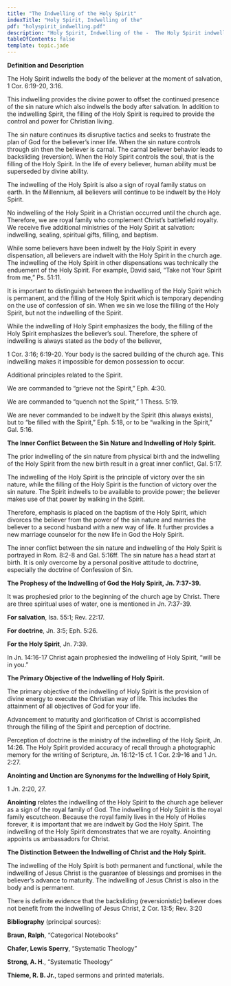 ```yaml
---
title: "The Indwelling of the Holy Spirit"
indexTitle: "Holy Spirit, Indwelling of the"
pdf: "holyspirit_indwelling.pdf"
description: "Holy Spirit, Indwelling of the -  The Holy Spirit indwells the body of the believer at the moment of salvation, 1 Cor 6:19-20, 3:16."
tableOfContents: false
template: topic.jade
---
```


**Definition and Description**

The Holy Spirit indwells the body of the believer at the moment of
salvation, 1 Cor. 6:19-20, 3:16.

This indwelling provides the divine power to offset the continued
presence of the sin nature which also indwells the body after salvation.
In addition to the indwelling Spirit, the filling of the Holy Spirit is
required to provide the control and power for Christian living.

The sin nature continues its disruptive tactics and seeks to frustrate
the plan of God for the believer’s inner life. When the sin nature
controls through sin then the believer is carnal. The carnal believer
behavior leads to backsliding (reversion). When the Holy Spirit controls
the soul, that is the filling of the Holy Spirit. In the life of every
believer, human ability must be superseded by divine ability.

The indwelling of the Holy Spirit is also a sign of royal family status
on earth. In the Millennium, all believers will continue to be indwelt
by the Holy Spirit.

No indwelling of the Holy Spirit in a Christian occurred until the
church age. Therefore, we are royal family who complement Christ’s
battlefield royalty. We receive five additional ministries of the Holy
Spirit at salvation: indwelling, sealing, spiritual gifts, filling, and
baptism.

While some believers have been indwelt by the Holy Spirit in every
dispensation, all believers are indwelt with the Holy Spirit in the
church age. The indwelling of the Holy Spirit in other dispensations was
technically the enduement of the Holy Spirit. For example, David said,
“Take not Your Spirit from me,” Ps. 51:11.

It is important to distinguish between the indwelling of the Holy Spirit
which is permanent, and the filling of the Holy Spirit which is
temporary depending on the use of confession of sin. When we sin we lose
the filling of the Holy Spirit, but not the indwelling of the Spirit.

While the indwelling of Holy Spirit emphasizes the body, the filling of
the Holy Spirit emphasizes the believer’s soul. Therefore, the sphere of
indwelling is always stated as the body of the believer,

1 Cor. 3:16; 6:19-20. Your body is the sacred building of the church
age. This indwelling makes it impossible for demon possession to occur.

Additional principles related to the Spirit.

We are commanded to “grieve not the Spirit,” Eph. 4:30.

We are commanded to “quench not the Spirit,” 1 Thess. 5:19.

We are never commanded to be indwelt by the Spirit (this always exists),
but to “be filled with the Spirit,” Eph. 5:18, or to be “walking in the
Spirit,” Gal. 5:16.

**The Inner Conflict Between the Sin Nature and Indwelling of Holy
Spirit.**

The prior indwelling of the sin nature from physical birth and the
indwelling of the Holy Spirit from the new birth result in a great inner
conflict, Gal. 5:17.

The indwelling of the Holy Spirit is the principle of victory over the
sin nature, while the filling of the Holy Spirit is the function of
victory over the sin nature. The Spirit indwells to be available to
provide power; the believer makes use of that power by walking in the
Spirit.

Therefore, emphasis is placed on the baptism of the Holy Spirit, which
divorces the believer from the power of the sin nature and marries the
believer to a second husband with a new way of life. It further provides
a new marriage counselor for the new life in God the Holy Spirit.

The inner conflict between the sin nature and indwelling of the Holy
Spirit is portrayed in Rom. 8:2-8 and Gal. 5:16ff. The sin nature has a
head start at birth. It is only overcome by a personal positive attitude
to doctrine, especially the doctrine of Confession of Sin.

**The Prophesy of the Indwelling of God the Holy Spirit, Jn. 7:37-39.**

It was prophesied prior to the beginning of the church age by Christ.
There are three spiritual uses of water, one is mentioned in Jn.
7:37-39.

**For salvation**, Isa. 55:1; Rev. 22:17.

**For doctrine**, Jn. 3:5; Eph. 5:26.

**For the Holy Spirit**, Jn. 7:39.

In Jn. 14:16-17 Christ again prophesied the indwelling of Holy Spirit,
“will be in you.”

**The Primary Objective of the Indwelling of Holy Spirit.**

The primary objective of the indwelling of Holy Spirit is the provision
of divine energy to execute the Christian way of life. This includes the
attainment of all objectives of God for your life.

Advancement to maturity and glorification of Christ is accomplished
through the filling of the Spirit and perception of doctrine.

Perception of doctrine is the ministry of the indwelling of the Holy
Spirit, Jn. 14:26. The Holy Spirit provided accuracy of recall through a
photographic memory for the writing of Scripture, Jn. 16:12-15 cf. 1
Cor. 2:9-16 and 1 Jn. 2:27.

**Anointing and Unction are Synonyms for the Indwelling of Holy
Spirit,**

1 Jn. 2:20, 27.

**Anointing** relates the indwelling of the Holy Spirit to the church
age believer as a sign of the royal family of God. The indwelling of
Holy Spirit is the royal family escutcheon. Because the royal family
lives in the Holy of Holies forever, it is important that we are indwelt
by God the Holy Spirit. The indwelling of the Holy Spirit demonstrates
that we are royalty. Anointing appoints us ambassadors for Christ.

**The Distinction Between the Indwelling of Christ and the Holy
Spirit.**

The indwelling of the Holy Spirit is both permanent and functional,
while the indwelling of Jesus Christ is the guarantee of blessings and
promises in the believer’s advance to maturity. The indwelling of Jesus
Christ is also in the body and is permanent.

There is definite evidence that the backsliding (reversionistic)
believer does not benefit from the indwelling of Jesus Christ, 2 Cor.
13:5; Rev. 3:20

**Bibliography** (principal sources):

**Braun, Ralph**, “Categorical Notebooks”

**Chafer, Lewis Sperry**, “Systematic Theology”

**Strong, A. H**., “Systematic Theology”

**Thieme, R. B. Jr.**, taped sermons and printed materials.

